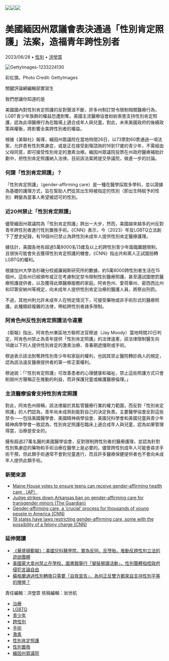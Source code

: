 ![](https://v.lndata.com/i/a80450,b1452855,c4007,i0,m202,h)![](https://v.lndata.com/i/a80450,b1452853,c4137,i0,m202,h)![](https://v.lndata.com/i/a80450,b1452854,c4138,i0,m202,h)

# 美國緬因州眾議會表決通過「性別肯定照護」法案，造福青年跨性別者

2023/06/28 • [性別](https://www.thenewslens.com/category/gender) • [洪瑩霏](https://www.thenewslens.com/author/monikahung)

![GettyImages-1233224130](https://bucket-image.inkmaginecms.com/version/list/1/image/2024/06/0d3141a7-5c94-4e37-a35b-17b8efd29fdf.jpg)

彩虹旗。Photo Credit: GettyImages

關鍵評論網編輯部實習生

我們想讓你知道的是

美國國內對性別肯定照護的反對聲浪不斷，許多州制訂禁令限制相關醫療行為，LGBT青少年族群的權益恐遭剝奪。美國主流醫療協會紛紛表態支持性別肯定照護，認為此項醫療行為在臨場上適合成年人與兒童。對此，未來美國政府的後續政策與權衡，將影響全美跨性別者的權益。

根據《美聯社》報導，緬因州眾議院在當地時間26日，以73票對60票通過一項法案，允許患有性別焦慮症，或是正在接受創傷諮詢的16到17歲的青少年，不需經由父母同意，即可接受性別肯定的激素治療。緬因州眾議院投票在州政府醫療補助計劃中，把性別肯定照護納入法律。目前該法案將提交參議院，做進一步的討論。

### 何謂「性別肯定照護」？

「性別肯定照護」（gender-affirming care）是一種在醫學採取多學科，並以證據為基礎的護理方式，旨在幫助人們從其出生時被指定的性別（即出生時賦予的性別）轉變為當事人希望被認可的性別。

### 近20州禁止「性別肯定照護」

儘管緬因州眾議院為「性別肯定照護」跨出一大步，然而，美國越來越多的州反對青年跨性別者進行性別置換手術。《CNN》表示，今（2023）年反LGBTQ立法創下了歷史紀錄，有19個州已禁止為跨性別未成年人提供性別肯定醫療護理。

據估計，美國各地有超過5萬8000名13歲及以上的跨性別青少年面臨難題限制，且很快可能會失去獲得性別肯定照護的機會。《CNN》指出共和黨人正試圖扭轉LGBTQ的權利。

根據加州大學洛杉磯分校威廉姆斯研究所的數據，約5萬8000跨性別者生活在15個州，這些州已經頒布或正在考慮制定禁令限制性別醫療照護，甚至還試圖懲罰醫療照護提供者，以及獲得此類醫療服務的家庭。阿肯色州、愛荷華州、密西西比州和印第安納州等規定，向未成年人提供性別肯定治療的醫護人員，將祭出刑罰。

不過，其他州則允許未成年人在特定情況下，可接受藥物或非手術形式的醫療照護。此種錯綜複雜的法律，帶給跨性別者諸多限制。

### 阿肯色州反性別肯定照護法令違憲

《衛報》指出，阿肯色州東區地方聯邦法官穆迪（Jay Moody）當地時間20日判定，阿肯色州禁止為青年提供「性別肯定照護」的法律違憲，該法律限制醫生向18歲以下的人提供性別肯定的激素治療、青春期遮擋劑或手術。

穆迪表示該法剝奪跨性別青少年和家庭的權利，也因其禁止醫院轉診病人的規定，認為該法違反醫療提供者的第一修正案權利。

穆迪說：「『性別肯定照護』可改善患者的心理健康和福祉，禁止這些照護方式只會削弱州方聲稱正在推動的利益，而非保護兒童或維護醫療倫理。」

### 主流醫療協會支持性別肯定照護

對此，阿肯色州辯稱，該法律屬於其監管醫療行業的權力範圍，而反對「性別肯定照護」的人們認為，青年尚未成熟到能對自己的決定負責。主要醫學協會反對這些禁令——包括美國醫學會、美國精神病學協會、美國兒科學會和美國兒童與青少年精神病學學會一致認為，性別肯定照護在臨床上適合成年人與兒童，認為如果管理得當，治療是安全的。

擁有超過27萬名醫的美國醫學協會，反對限制跨性別者的醫療護理，並認為針對性別焦慮症的藥物和手術治療在醫學上是必要的。儘管跨性別成年人可能會尋求手術干預，但此類手術通常不會對兒童進行，而且許多醫療保健提供者也不會向未成年人提供此類手術。

### 新聞來源

- [Maine House votes to ensure teens can receive gender-affirming health care （AP）](https://apnews.com/article/maine-gender-affirming-care-8cfe628978535b1833c023256643a5f1)
- [Judge strikes down Arkansas ban on gender-affirming care for transgender minors (The Guardian)](https://www.theguardian.com/us-news/2023/jun/20/judge-strikes-down-arkansas-ban-gender-affirming-care-transgender-minors)
- [Gender-affirming care, a ‘crucial’ process for thousands of young people in America (CNN)](https://edition.cnn.com/2022/04/21/health/gender-affirming-care/index.html)
- [19 states have laws restricting gender-affirming care, some with the possibility of a felony charge (CNN)](https://edition.cnn.com/2023/06/06/politics/states-banned-medical-transitioning-for-transgender-youth-dg/index.html)

### 延伸閱讀

- [《華盛頓郵報》：美國兒科醫學院，實為反同、反墮胎，推動反跨性別立法的遊說團體](https://www.thenewslens.com/article/187240)
- [美國蒙大拿州禁止在學校、圖書館舉行「變裝閱讀活動」，性別團體指控政府侵犯言論自由](https://www.thenewslens.com/article/186314)
- [蘇格蘭通過性別轉換只需要「自我宣告」，為何正反雙方都來自支持性別平等的陣營？](https://www.thenewslens.com/article/178555)

責任編輯：洪瑩霏 核稿編輯：翁世航

- [治療](https://www.thenewslens.com/tag/706)
- [LGBTQ](https://www.thenewslens.com/tag/1842)
- [青少年](https://www.thenewslens.com/tag/2888)
- [跨性別](https://www.thenewslens.com/tag/4746)
- [手術](https://www.thenewslens.com/tag/13074)
- [激素](https://www.thenewslens.com/tag/18274)
- [性別肯定照護](https://www.thenewslens.com/tag/302723)
- [性別置換](https://www.thenewslens.com/tag/302724)
- [緬因州眾議院](https://www.thenewslens.com/tag/302725)